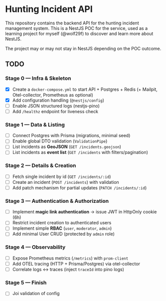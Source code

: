 # Hunting Incident API

This repository contains the backend API for the hunting incident management system. This is a NestJS POC for the service, used as a learning project for myself (@wolf29f) to discover and learn more about NestJS.

The project may or may not stay in NestJS depending on the POC outcome.

## TODO

### Stage 0 — Infra & Skeleton
- [X] Create a `docker-compose.yml` to start API + Postgres + Redis (+ Mailpit, Otel-collector, Prometheus as optional)
- [X] Add configuration handling (`@nestjs/config`)
- [ ] Enable JSON structured logs (nestjs-pino)
- [ ] Add `/healthz` endpoint for liveness check

### Stage 1 — Data & Listing
- [ ] Connect Postgres with Prisma (migrations, minimal seed)
- [ ] Enable global DTO validation (`ValidationPipe`)
- [ ] List incidents as **GeoJSON** (`GET /incidents.geojson`)
- [ ] List incidents as **event list** (`GET /incidents` with filters/pagination)

### Stage 2 — Details & Creation
- [ ] Fetch single incident by id (`GET /incidents/:id`)
- [ ] Create an incident (`POST /incidents`) with validation
- [ ] Add patch mechanism for partial updates (`PATCH /incidents/:id`)

### Stage 3 — Authentication & Authorization
- [ ] Implement **magic link authentication** → issue JWT in HttpOnly cookie (6h)
- [ ] Restrict incident creation to authenticated users
- [ ] Implement simple **RBAC** (`user`, `moderator`, `admin`)
- [ ] Add minimal User CRUD (protected by `admin` role)

### Stage 4 — Observability
- [ ] Expose Prometheus metrics (`/metrics`) with `prom-client`
- [ ] Add OTEL tracing (HTTP + Prisma/Postgres) via otel-collector
- [ ] Correlate logs ↔ traces (inject `traceId` into pino logs)

### Stage 5 — Finish
- [ ] Joi validation of config